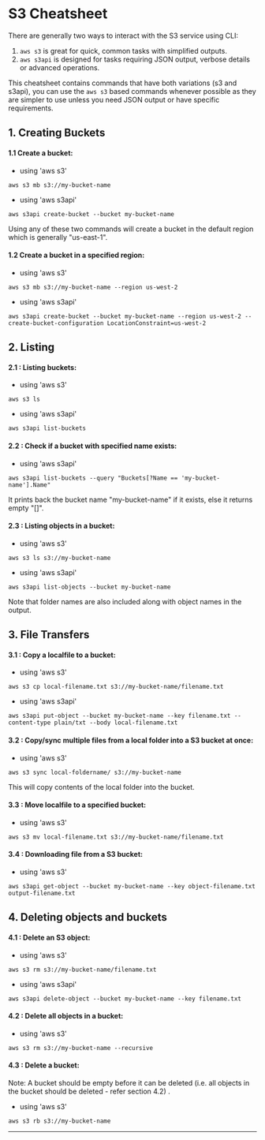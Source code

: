 # S3 Cheatsheet
There are generally two ways to interact with the S3 service using CLI:
 1. ```aws s3``` is great for quick, common tasks with simplified outputs.
 2. ```aws s3api``` is designed for tasks requiring JSON output, verbose details or advanced operations.

This cheatsheet contains commands that have both variations (s3 and s3api), you can use the ```aws s3``` based commands whenever possible as they are simpler to use unless you need JSON output or have specific requirements.

## 1. Creating Buckets

#### 1.1 Create a bucket:
- using 'aws s3'
```text
aws s3 mb s3://my-bucket-name
```
- using 'aws s3api'
```text
aws s3api create-bucket --bucket my-bucket-name
```
Using any of these two commands will create a bucket in the default region which is generally "us-east-1".

#### 1.2 Create a bucket in a specified region:
- using 'aws s3'
```text
aws s3 mb s3://my-bucket-name --region us-west-2
```
- using 'aws s3api'
```text
aws s3api create-bucket --bucket my-bucket-name --region us-west-2 --create-bucket-configuration LocationConstraint=us-west-2
```

## 2. Listing

#### 2.1 : Listing buckets:
- using 'aws s3'
```text
aws s3 ls
```
- using 'aws s3api'
```text
aws s3api list-buckets
```

#### 2.2 : Check if a bucket with specified name exists:
- using 'aws s3api'
```text
aws s3api list-buckets --query "Buckets[?Name == 'my-bucket-name'].Name"
```
It prints back the bucket name "my-bucket-name" if it exists, else it returns empty "[]".

#### 2.3 : Listing objects in a bucket:
- using 'aws s3'
```text
aws s3 ls s3://my-bucket-name
```
- using 'aws s3api'
```text
aws s3api list-objects --bucket my-bucket-name
```
Note that folder names are also included along with object names in the output.

## 3. File Transfers

#### 3.1 : Copy a localfile to a bucket:
- using 'aws s3'
```text
aws s3 cp local-filename.txt s3://my-bucket-name/filename.txt
```
- using 'aws s3api'
```text
aws s3api put-object --bucket my-bucket-name --key filename.txt --content-type plain/txt --body local-filename.txt
```

#### 3.2 : Copy/sync multiple files from a local folder into a S3 bucket at once:
- using 'aws s3'
```text
aws s3 sync local-foldername/ s3://my-bucket-name
```
This will copy contents of the local folder into the bucket.

#### 3.3 : Move localfile to a specified bucket:
- using 'aws s3'
```text
aws s3 mv local-filename.txt s3://my-bucket-name/filename.txt
```

#### 3.4 : Downloading file from a S3 bucket:
- using 'aws s3'
```text
aws s3api get-object --bucket my-bucket-name --key object-filename.txt output-filename.txt
```

## 4. Deleting objects and buckets

#### 4.1 : Delete an S3 object:
- using 'aws s3'
```text
aws s3 rm s3://my-bucket-name/filename.txt
```
- using 'aws s3api'
```text
aws s3api delete-object --bucket my-bucket-name --key filename.txt
```

#### 4.2 : Delete all objects in a bucket:
- using 'aws s3'
```text
aws s3 rm s3://my-bucket-name --recursive
```

#### 4.3 : Delete a bucket:

Note: A bucket should be empty before it can be deleted (i.e. all objects in the bucket should be deleted - refer section 4.2) .

- using 'aws s3'
```text
aws s3 rb s3://my-bucket-name
```

---
